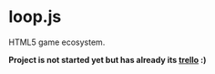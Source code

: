 loop.js
=======

HTML5 game ecosystem.

**Project is not started yet but has already its [trello](https://trello.com/board/loop-js/5005e402b400e4c947048079) :)**